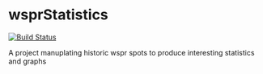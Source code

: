 # wsprStatistics

[![Build Status](https://travis-ci.org/aaronbrown1988/wsprStatistics.svg?branch=master)](https://travis-ci.org/aaronbrown1988/wsprStatistics)

A project manuplating historic wspr spots to produce interesting statistics and graphs
